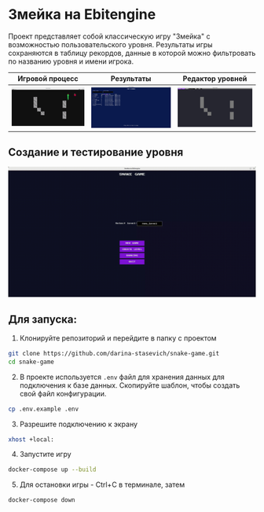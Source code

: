 # Змейка на Ebitengine

Проект представляет собой классическую игру "Змейка" с возможностью пользовательского уровня. Результаты игры сохраняются в таблицу рекордов, данные в которой можно фильтровать по названию уровня и имени игрока.

|               Игровой процесс                |                   Результаты                    |               Редактор уровней                |
|:--------------------------------------------:|:-----------------------------------------------:|:---------------------------------------------:|
| <img src="screenshots/game.jpg" width="300"> | <img src="screenshots/ranking.jpg" width="300"> | <img src="screenshots/level.jpg" width="300"> |

## Создание и тестирование уровня
![Level Creation](gifs/snake.gif)

## Для запуска:

1. Клонируйте репозиторий и перейдите в папку с проектом

```bash
git clone https://github.com/darina-stasevich/snake-game.git
cd snake-game
```

2. В проекте используется `.env` файл для хранения данных для подключения к базе данных. Скопируйте шаблон, чтобы создать свой файл конфигурации.

```bash
cp .env.example .env
```
3. Разрешите подключению к экрану

```bash
xhost +local:
```

4. Запустите игру

```bash
docker-compose up --build
```

5. Для остановки игры - Ctrl+C в терминале, затем
```bash
docker-compose down
```
